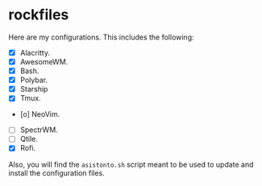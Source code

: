 # rockfiles

Here are my configurations. This includes the following:

- [X] Alacritty.
- [X] AwesomeWM.
- [X] Bash.
- [X] Polybar.
- [X] Starship
- [X] Tmux.
- [o] NeoVim.
- [ ] SpectrWM.
- [ ] Qtile.
- [X] Rofi.

Also, you will find the `asistonto.sh` script meant to be used to update and
install the configuration files.
